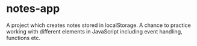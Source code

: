 # notes-app

A project which creates notes stored in localStorage. A chance to practice working with different elements in JavaScript including event handling, functions etc. 